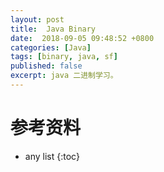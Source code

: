 ```yaml
---
layout: post
title:  Java Binary
date:  2018-09-05 09:48:52 +0800
categories: [Java]
tags: [binary, java, sf]
published: false
excerpt: java 二进制学习。
---
```


# 

# 参考资料



* any list
{:toc}